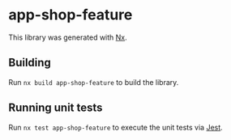 # app-shop-feature

This library was generated with [Nx](https://nx.dev).

## Building

Run `nx build app-shop-feature` to build the library.

## Running unit tests

Run `nx test app-shop-feature` to execute the unit tests via [Jest](https://jestjs.io).
